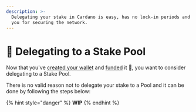 ```yaml
---
description: >-
  Delegating your stake in Cardano is easy, has no lock-in periods and rewards
  you for securing the network.
---
```


# 🤝 Delegating to a Stake Pool

Now that you've [created your wallet](../fundamentals/getting-started/new-wallet.md) and [funded](funding-a-cardano-testnet-wallet.md) it :tada:, you want to consider delegating to a Stake Pool.&#x20;

There is no valid reason not to delegate your stake to a Pool and it can be done by following the steps below:

{% hint style="danger" %}
**WIP**
{% endhint %}
